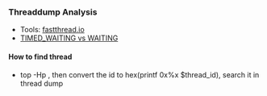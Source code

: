 

### Threaddump Analysis
- Tools: [fastthread.io](https://fastthread.io)
- [TIMED_WAITING vs WAITING](https://blog.fastthread.io/2016/07/20/whats-the-difference-between-blocked-waiting-and-timed_waiting-explained-to-real-life-examples/)
#### How to find thread
- top -Hp <pid>, then convert the id to hex(printf 0x%x $thread_id), search it in thread dump


<!-- Bug in the following code: WAITING vs TIMED_WAITING:

wait(TimeUnit.NANOSECONDS.toMillis(nanosTimeout));

[beaster] "qtp261698385-112" #112 prio=5 os_prio=31 cpu=799.10ms elapsed=123.36s tid=0x00007ff5cd66d800 nid=0x1ea03 in Object.wait()  [0x000070001417a000]
[beaster]    java.lang.Thread.State: WAITING (on object monitor)
[beaster] 	at java.lang.Object.wait(java.base@11.0.2/Native Method)
[beaster] 	- waiting on <0x00000007ed6ae158> (a org.apache.solr.update.VersionBucket)
[beaster] 	at org.apache.solr.update.VersionBucket.awaitNanos(VersionBucket.java:66)
[beaster] 	at org.apache.solr.update.processor.DistributedUpdateProcessor.doWaitForDependentUpdates(DistributedUpdateProcessor.java:593)
[beaster] 	at org.apache.solr.update.processor.DistributedUpdateProcessor.lambda$waitForDependentUpdates$1(DistributedUpdateProcessor.java:536)
[beaster] 	at org.apache.solr.update.processor.DistributedUpdateProcessor$$Lambda$524/0x0000000800768040.apply(Unknown Source)
[beaster] 	at org.apache.solr.update.VersionBucket.runWithLock(VersionBucket.java:50)


https://blog.fastthread.io/2016/07/20/whats-the-difference-between-blocked-waiting-and-timed_waiting-explained-to-real-life-examples/
nanosTimeout>0, but it may be 0 after convert to millseconds.... -->
